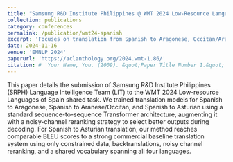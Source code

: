 ```yaml
---
title: "Samsung R&D Institute Philippines @ WMT 2024 Low-Resource Languages of Spain Shared Task"
collection: publications
category: conferences
permalink: /publication/wmt24-spanish
excerpt: 'Focuses on translation from Spanish to Aragonese, Occitan/Aranese, and Asturian.'
date: 2024-11-16
venue: 'EMNLP 2024'
paperurl: 'https://aclanthology.org/2024.wmt-1.86/'
citation: # 'Your Name, You. (2009). &quot;Paper Title Number 1.&quot; <i>Journal 1</i>. 1(1).'
---
```


This paper details the submission of Samsung R&D Institute Philippines (SRPH) Language Intelligence Team (LIT) to the WMT 2024 Low-resource Languages of Spain shared task. We trained translation models for Spanish to Aragonese, Spanish to Aranese/Occitan, and Spanish to Asturian using a standard sequence-to-sequence Transformer architecture, augmenting it with a noisy-channel reranking strategy to select better outputs during decoding. For Spanish to Asturian translation, our method reaches comparable BLEU scores to a strong commercial baseline translation system using only constrained data, backtranslations, noisy channel reranking, and a shared vocabulary spanning all four languages.